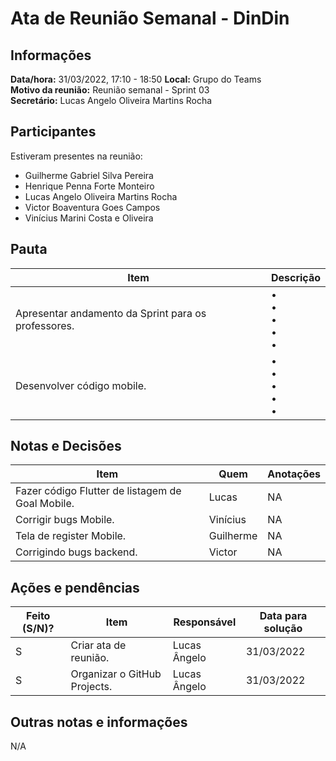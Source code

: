 # Ata de Reunião Semanal - DinDin

## Informações
**Data/hora:** 31/03/2022, 17:10 - 18:50
**Local:** Grupo do Teams  
**Motivo da reunião:** Reunião semanal - Sprint 03  
**Secretário:** Lucas Angelo Oliveira Martins Rocha

## Participantes
Estiveram presentes na reunião:
- Guilherme Gabriel Silva Pereira
- Henrique Penna Forte Monteiro
- Lucas Angelo Oliveira Martins Rocha
- Victor Boaventura Goes Campos
- Vinícius Marini Costa e Oliveira

## Pauta

Item | Descrição
---- | ----
Apresentar andamento da Sprint para os professores. | • <br>• <br>• <br>• <br>• 
Desenvolver código mobile. | • <br>• <br>• <br>• <br>• 

## Notas e Decisões
Item | Quem | Anotações |
---- | ---- | ---- |
Fazer código Flutter de listagem de Goal Mobile. | Lucas  | NA |
Corrigir bugs Mobile. | Vinícius  | NA |
Tela de register Mobile. | Guilherme  | NA |
Corrigindo bugs backend. | Victor  | NA |


## Ações e pendências
| Feito (S/N)? | Item | Responsável | Data para solução |
| ---- | ---- | ---- | ---- |
| S | Criar ata de reunião. | Lucas Ângelo | 31/03/2022 |
| S | Organizar o GitHub Projects. | Lucas Ângelo | 31/03/2022 |

## Outras notas e informações
N/A
